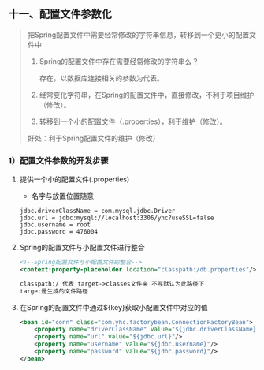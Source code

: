 ## 十一、配置文件参数化

> 把Spring配置文件中需要经常修改的字符串信息，转移到一个更小的配置文件中
>
> 1. Spring的配置文件中存在需要经常修改的字符串么？
>
>    存在，以数据库连接相关的参数为代表。
>
> 2. 经常变化字符串，在Spring的配置文件中，直接修改，不利于项目维护（修改）。
> 3. 转移到一个小的配置文件（.properties），利于维护（修改）。
>
> 好处：利于Spring配置文件的维护（修改）

### 1）配置文件参数的开发步骤

1. 提供一个小的配置文件(.properties)

   - 名字与放置位置随意

   ```properties
   jdbc.driverClassName = com.mysql.jdbc.Driver
   jdbc.url = jdbc:mysql://localhost:3306/yhc?useSSL=false
   jdbc.username = root
   jdbc.password = 476004
   ```

2. Spring的配置文件与小配置文件进行整合

   ```xml
   <!--Spring配置文件与小配置文件的整合-->
   <context:property-placeholder location="classpath:/db.properties"/>
   
   classpath:/ 代表 target->classes文件夹 不写默认为此路径下
   target是生成的文件路径
   ```

3. 在Spring的配置文件中通过${key}获取小配置文件中对应的值

   ```xml
   <bean id="conn" class="com.yhc.factorybean.ConnectionFactoryBean">
       <property name="driverClassName" value="${jdbc.driverClassName}"/>
       <property name="url" value="${jdbc.url}"/>
       <property name="username" value="${jdbc.username}"/>
       <property name="password" value="${jdbc.password}"/>
   </bean>
   ```

   